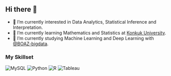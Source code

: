 ## Hi there 👋

- 🔭 I’m currently interested in Data Analytics, Statistical Inference and Interpretation. 
- 🌱 I’m currently learning Mathematics and Statistics at <a href="https://www.konkuk.ac.kr/konkuk/index.do">Konkuk University</a>.
- 🍄 I’m currently studying Machine Learning and Deep Learning with <a href="https://github.com/BOAZ-bigdata">@BOAZ-bigdata</a>.

### My Skillset
![MySQL](https://img.shields.io/badge/mysql-4479A1.svg?style=for-the-badge&logo=mysql&logoColor=white) ![Python](https://img.shields.io/badge/Python-3776AB?style=for-the-badge&logo=python&logoColor=white) ![R](https://img.shields.io/badge/R-276DC3?style=for-the-badge&logo=r&logoColor=white) ![Tableau](https://img.shields.io/badge/Tableau-E97627?style=for-the-badge&logo=Tableau&logoColor=white) 
